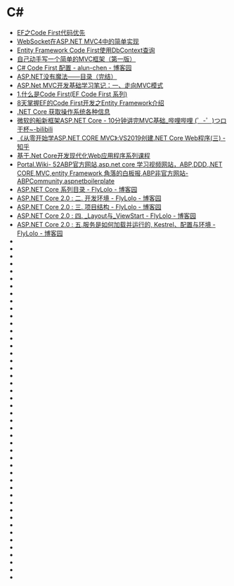 # C#
*   [EF之Code First代码优先](https://blog.csdn.net/u011872945/article/details/72955908)
*   [WebSocket在ASP.NET MVC4中的简单实现 ](https://www.cnblogs.com/zxtceq/p/7278454.html)
*   [Entity Framework Code First使用DbContext查询](https://www.cnblogs.com/libingql/p/3372995.html)
*   [自己动手写一个简单的MVC框架（第一版）](http://www.cnblogs.com/edisonchou/p/5211645.html)
*   [C# Code First 配置 - alun-chen - 博客园](https://www.cnblogs.com/alunchen/p/6903753.html)
*   [ASP.NET没有魔法——目录（完结）](http://www.cnblogs.com/selimsong/p/7641799.html)
*   [ASP.Net MVC开发基础学习笔记：一、走向MVC模式](http://www.cnblogs.com/edisonchou/p/3911558.html)
*   [1.什么是Code First(EF Code First 系列)](https://www.cnblogs.com/caofangsheng/p/5020541.html)
*   [8天掌握EF的Code First开发之Entity Framework介绍](http://www.cnblogs.com/farb/p/IntroductionToEF.html)
*   [.NET Core 获取操作系统各种信息](http://www.cnblogs.com/stulzq/p/9070164.html?utm_source=tuicool&utm_medium=referral)
*   [微软的船新框架ASP.NET Core - 10分钟讲完MVC基础_哔哩哔哩 (゜-゜)つロ 干杯~-bilibili](https://www.bilibili.com/video/av29975319)
*   [《从零开始学ASP.NET CORE MVC》:VS2019创建.NET Core Web程序(三) - 知乎](https://zhuanlan.zhihu.com/p/61554649)
*   [基于.Net Core开发现代化Web应用程序系列课程](https://blog.csdn.net/zhangpeterx/article/details/90339716)
*   [Portal.Wiki- 52ABP官方网站,asp.net core 学习视频网站，ABP,DDD,.NET CORE,MVC,entity Framework,角落的白板报,ABP非官方网站-ABPCommunity,aspnetboilerplate](https://www.52abp.com/Wiki/mvc/latest/3.2Createprojectby2019)
*   [ASP.NET Core 系列目录 - FlyLolo - 博客园](https://www.cnblogs.com/FlyLolo/p/ASPNETCore2_0.html)
*   [ASP.NET Core 2.0 : 二. 开发环境 - FlyLolo - 博客园](https://www.cnblogs.com/FlyLolo/p/ASPNETCore2_2.html)
*   [ASP.NET Core 2.0 : 三. 项目结构 - FlyLolo - 博客园](https://www.cnblogs.com/FlyLolo/p/ASPNETCore2_3.html)
*   [ASP.NET Core 2.0 : 四. _Layout与_ViewStart - FlyLolo - 博客园](https://www.cnblogs.com/FlyLolo/p/ASPNETCore2_4.html)
*   [ASP.NET Core 2.0 : 五.服务是如何加载并运行的, Kestrel、配置与环境 - FlyLolo - 博客园](https://www.cnblogs.com/FlyLolo/p/ASPNETCore2_5.html)
*   []()
*   []()
*   []()
*   []()
*   []()
*   []()
*   []()
*   []()
*   []()
*   []()
*   []()
*   []()
*   []()
*   []()
*   []()
*   []()
*   []()
*   []()
*   []()
*   []()
*   []()
*   []()
*   []()
*   []()
*   []()
*   []()
*   []()
*   []()
*   []()
*   []()
*   []()
*   []()
*   []()
*   []()
*   []()
*   []()
*   []()
*   []()
*   []()
*   []()
*   []()
*   []()
*   []()
*   []()
*   []()
*   []()

